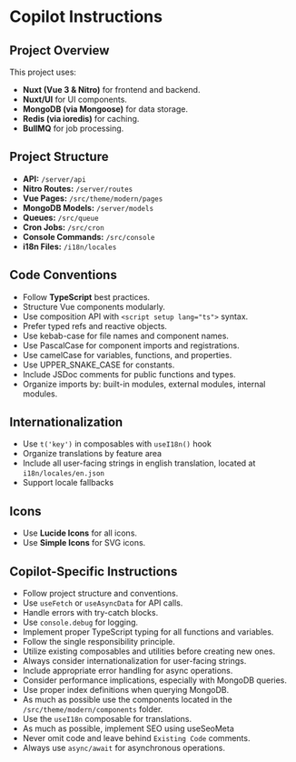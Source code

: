 # Copilot Instructions

## Project Overview

This project uses:

- **Nuxt (Vue 3 & Nitro)** for frontend and backend.
- **Nuxt/UI** for UI components.
- **MongoDB (via Mongoose)** for data storage.
- **Redis (via ioredis)** for caching.
- **BullMQ** for job processing.

## Project Structure

- **API:** `/server/api`
- **Nitro Routes:** `/server/routes`
- **Vue Pages:** `/src/theme/modern/pages`
- **MongoDB Models:** `/server/models`
- **Queues:** `/src/queue`
- **Cron Jobs:** `/src/cron`
- **Console Commands:** `/src/console`
- **i18n Files:** `/i18n/locales`

## Code Conventions

- Follow **TypeScript** best practices.
- Structure Vue components modularly.
- Use composition API with `<script setup lang="ts">` syntax.
- Prefer typed refs and reactive objects.
- Use kebab-case for file names and component names.
- Use PascalCase for component imports and registrations.
- Use camelCase for variables, functions, and properties.
- Use UPPER_SNAKE_CASE for constants.
- Include JSDoc comments for public functions and types.
- Organize imports by: built-in modules, external modules, internal modules.

## Internationalization

- Use `t('key')` in composables with `useI18n()` hook
- Organize translations by feature area
- Include all user-facing strings in english translation, located at `i18n/locales/en.json`
- Support locale fallbacks

## Icons

- Use **Lucide Icons** for all icons.
- Use **Simple Icons** for SVG icons.

## Copilot-Specific Instructions

- Follow project structure and conventions.
- Use `useFetch` or `useAsyncData` for API calls.
- Handle errors with try-catch blocks.
- Use `console.debug` for logging.
- Implement proper TypeScript typing for all functions and variables.
- Follow the single responsibility principle.
- Utilize existing composables and utilities before creating new ones.
- Always consider internationalization for user-facing strings.
- Include appropriate error handling for async operations.
- Consider performance implications, especially with MongoDB queries.
- Use proper index definitions when querying MongoDB.
- As much as possible use the components located in the `/src/theme/modern/components` folder.
- Use the `useI18n` composable for translations.
- As much as possible, implement SEO using useSeoMeta
- Never omit code and leave behind `Existing Code` comments.
- Always use `async/await` for asynchronous operations.
